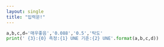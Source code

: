```yaml
---
layout: single
title: "입력문!"
--- 
```



~~~python
a,b,c,d='매우좋음','0.088','0.5','탁도'
print(' {3}:{0} 측정:{1} UNE 기준:{2} UNE'.format(a,b,c,d))
~~~
